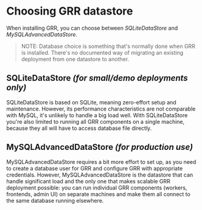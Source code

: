 # Choosing GRR datastore

When installing GRR, you can choose between *SQLiteDataStore* and *MySQLAdvancedDataStore*.

> NOTE: Database choice is something that's normally done when GRR is installed. There's no documented way of migrating an existing deployment from one datastore to another.


## SQLiteDataStore *(for small/demo deployments only)*

SQLiteDataStore is based on SQLite, meaning zero-effort setup and maintenance. However, its performance characteristics are not comparable with MySQL, it's unlikely to handle a big load well. With SQLiteDataStore you're also limited to running all GRR components on a single machine, because they all will have to access database file directly.

## MySQLAdvancedDataStore *(for production use)*

MySQLAdvancedDataStore requires a bit more effort to set up, as you need to create a database user for GRR and configure GRR with appropriate credentials. However, MySQLAdvancedDataStore is the datastore that can handle significant load and the only one that makes scalable GRR deployment possible: you can run individual GRR components (workers, frontends, admin UI) on separate machines and make them all connect to the same database running elsewhere.
